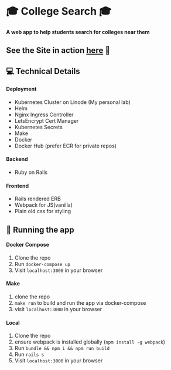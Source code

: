 # 🎓 College Search 🎓
#### A web app to help students search for colleges near them

##  See the Site in action [here](https://https://college.malphrus.tech//) 🚀

## 💻 Technical Details

#### Deployment

- Kubernetes Cluster on Linode (My personal lab)
- Helm
- Nginx Ingress Controller
- LetsEncrypt Cert Manager
- Kubernetes Secrets
- Make
- Docker
- Docker Hub (prefer ECR for private repos)

#### Backend

- Ruby on Rails

#### Frontend

- Rails rendered ERB
- Webpack for JS(vanilla)
- Plain old css for styling

## 🏃‍ Running the app

#### Docker Compose
1. Clone the repo
2. Run `docker-compose up`
3. Visit `localhost:3000` in your browser

#### Make
1. clone the repo
2. `make run` to build and run the app via docker-compose
3. visit `localhost:3000` in your browser

#### Local
1. Clone the repo
2. ensure webpack is installed globally (`npm install -g webpack`)
3. Run `bundle && npm i && npm run build`
4. Run `rails s`
5. Visit `localhost:3000` in your browser
